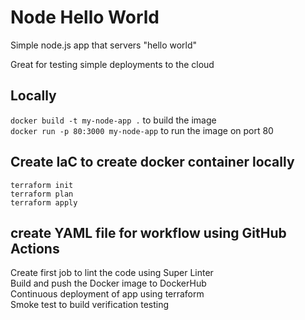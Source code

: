 # Node Hello World

Simple node.js app that servers "hello world"

Great for testing simple deployments to the cloud

## Locally
`docker build -t my-node-app .` to build the image \
`docker run -p 80:3000 my-node-app`  to run the image on port 80

## Create IaC to create docker container locally 
`terraform init` \
`terraform plan` \
`terraform apply` 

## create YAML file for workflow using GitHub Actions
Create first job to lint the code using Super Linter \
Build and push the Docker image to DockerHub \
Continuous deployment of app using terraform \
Smoke test to build verification testing 
